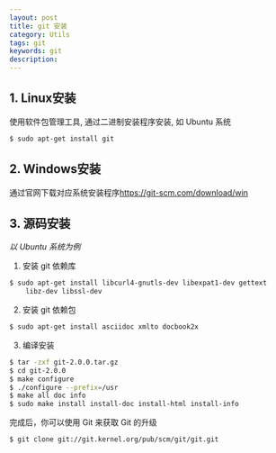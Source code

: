 ```yaml
---
layout: post
title: git 安装
category: Utils
tags: git
keywords: git
description:
---
```


## 1. Linux安装

使用软件包管理工具, 通过二进制安装程序安装, 如 Ubuntu 系统
```bash
$ sudo apt-get install git
```

## 2. Windows安装

通过官网下载对应系统安装程序<https://git-scm.com/download/win>

## 3. 源码安装

*以 Ubuntu 系统为例*

1. 安装 git 依赖库

```bash
$ sudo apt-get install libcurl4-gnutls-dev libexpat1-dev gettext
    libz-dev libssl-dev
```

2. 安装 git 依赖包
```bash
$ sudo apt-get install asciidoc xmlto docbook2x
```

3. 编译安装
```bash
$ tar -zxf git-2.0.0.tar.gz
$ cd git-2.0.0
$ make configure
$ ./configure --prefix=/usr
$ make all doc info
$ sudo make install install-doc install-html install-info
```

完成后，你可以使用 Git 来获取 Git 的升级
```bash
$ git clone git://git.kernel.org/pub/scm/git/git.git
```